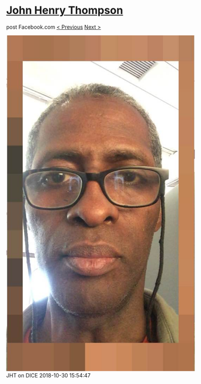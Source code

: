 # [John Henry Thompson](../README.md)
post Facebook.com
[< Previous](2018-10-30-2.md) [Next >](2018-10-30-4.md)

[![](../media/2018-10-30/Timeline-Photos-JHT-on-DICE.jpg)](../README.md)
JHT on DICE
2018-10-30 15:54:47